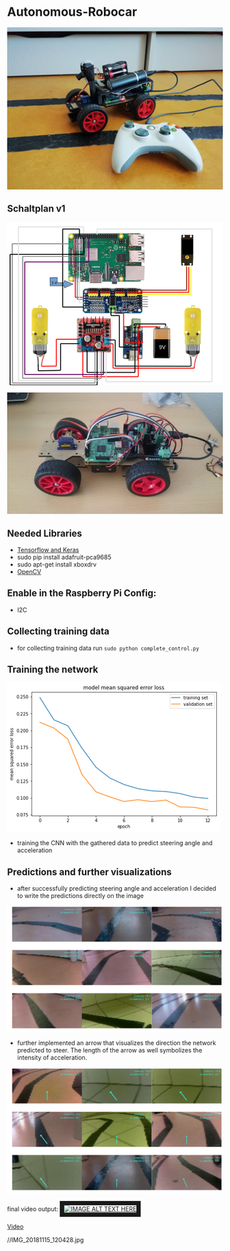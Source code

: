 # Autonomous-Robocar


[image1]: ./Imgs/DSC_0024_2.JPG "purple_rain"
[image2]: ./Imgs/Schaltplan_v1-1.png "Schaltplan_v1"
[image3]: ./Imgs/IMG_20181115_120428.jpg "Auto_camtower"
[image4]: ./Imgs/Circuit2.png "circuit2"
[image5]: ./Imgs/Predictions.png "Recovery Image"
[image6]: ./Imgs/Predictions_arrow.png "Normal Image"
[image7]: ./Imgs/learning_curve.png "Flipped Image"


![alt text][image3]

## Schaltplan v1
![alt text][image2]


![alt text][image1]


## Needed Libraries
- [Tensorflow and Keras](https://medium.com/@abhizcc/installing-latest-tensor-flow-and-keras-on-raspberry-pi-aac7dbf95f2)
- sudo pip install adafruit-pca9685
- sudo apt-get install xboxdrv
- [OpenCV](https://www.deciphertechnic.com/install-opencv-python-on-raspberry-pi/)

## Enable in the Raspberry Pi Config:
- I2C


## Collecting training data

- for collecting training data run ```sudo python complete_control.py```


## Training the network

![alt text][image7]

- training the CNN with the gathered data to predict steering angle and acceleration

## Predictions and further visualizations

- after successfully predicting steering angle and acceleration I decided to write the predictions directly on the image

![alt text][image5]

- further implemented an arrow that visualizes the direction the network predicted to steer. The length of the arrow as well symbolizes the intensity of acceleration.

![alt text][image6]

final video output:
<a href="https://www.youtube.com/watch?v=O1CGPuIWheo
" target="_blank"><img src="https://www.youtube.com/watch?v=O1CGPuIWheo.jpg" 
alt="IMAGE ALT TEXT HERE" width="240" height="180" border="10" /></a>


[Video](https://www.youtube.com/watch?v=O1CGPuIWheo)

//IMG_20181115_120428.jpg
